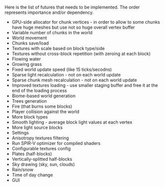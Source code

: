 Here is the list of futures that needs to be implemented.
The order represents importance and/or dependency.
* GPU-side allocator for chunk vertices - in order to allow to some chunks have huge meshes but use not so huge overall vertex buffer
* Variable number of chunks in the world
* World movement
* Chunks save/load
* Textures with scale based on block type/side
* Textures without cross-block repetition (with zeroing at each block)
* Flowing water
* Growing grass
* Fixed world update speed (like 15 ticks/secodns)
* Sparse light recalculation - not on each world update
* Sparse chunk mesh recalculation - not on each world update
* Improved textures loading - use smaller staging buffer and free it at the end of the loading process
* Biome-based world generation
* Trees generation
* Fire (that burns some blocks)
* Player collision against the world
* More block types
* Smooth lighting - average block light values at each vertex
* More light source blocks
* Settings
* Anisotropy textures filtering
* Run SPIR-V optimizer for compiled shaders
* Configurable textures config
* Plates (half-blocks)
* Vertically-splitted half-blocks
* Sky drawing (sky, sun, clouds)
* Rain/snow
* Time of day change
* GUI
